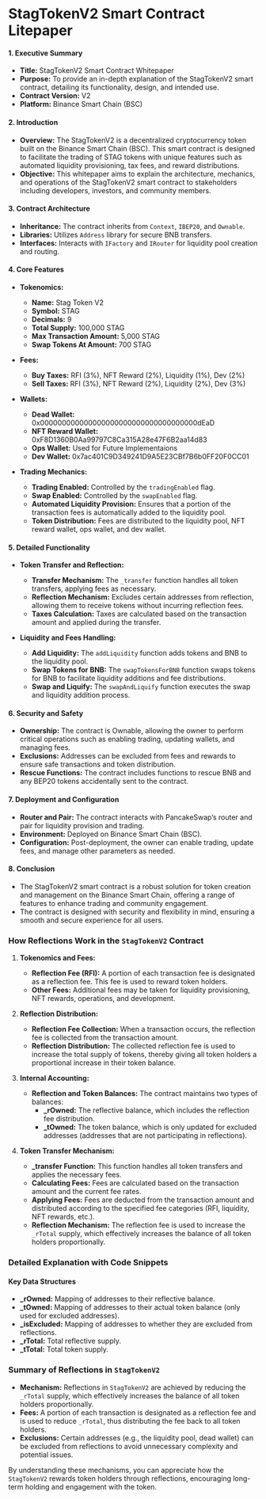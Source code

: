 
# StagTokenV2 Smart Contract Litepaper

#### 1. Executive Summary
- **Title:** StagTokenV2 Smart Contract Whitepaper
- **Purpose:** To provide an in-depth explanation of the StagTokenV2 smart contract, detailing its functionality, design, and intended use.
- **Contract Version:** V2
- **Platform:** Binance Smart Chain (BSC)

#### 2. Introduction
- **Overview:** The StagTokenV2 is a decentralized cryptocurrency token built on the Binance Smart Chain (BSC). This smart contract is designed to facilitate the trading of STAG tokens with unique features such as automated liquidity provisioning, tax fees, and reward distributions.
- **Objective:** This whitepaper aims to explain the architecture, mechanics, and operations of the StagTokenV2 smart contract to stakeholders including developers, investors, and community members.

#### 3. Contract Architecture
- **Inheritance:** The contract inherits from `Context`, `IBEP20`, and `Ownable`.
- **Libraries:** Utilizes `Address` library for secure BNB transfers.
- **Interfaces:** Interacts with `IFactory` and `IRouter` for liquidity pool creation and routing.

#### 4. Core Features
- **Tokenomics:**
  - **Name:** Stag Token V2
  - **Symbol:** STAG
  - **Decimals:** 9
  - **Total Supply:** 100,000 STAG
  - **Max Transaction Amount:** 5,000 STAG
  - **Swap Tokens At Amount:** 700 STAG

- **Fees:**
  - **Buy Taxes:** RFI (3%), NFT Reward (2%), Liquidity (1%), Dev (2%)
  - **Sell Taxes:** RFI (3%), NFT Reward (2%), Liquidity (2%), Dev (3%)

- **Wallets:**
  - **Dead Wallet:** 0x000000000000000000000000000000000000dEaD
  - **NFT Reward Wallet:** 0xF8D1360B0Aa99797C8Ca315A28e47F6B2aa14d83
  - **Ops Wallet:** Used for Future Implementaions
  - **Dev Wallet:** 0x7ac401C9D349241D9A5E23CBf7B6b0FF20F0CC01

- **Trading Mechanics:**
  - **Trading Enabled:** Controlled by the `tradingEnabled` flag.
  - **Swap Enabled:** Controlled by the `swapEnabled` flag.
  - **Automated Liquidity Provision:** Ensures that a portion of the transaction fees is automatically added to the liquidity pool.
  - **Token Distribution:** Fees are distributed to the liquidity pool, NFT reward wallet, ops wallet, and dev wallet.

#### 5. Detailed Functionality
- **Token Transfer and Reflection:**
  - **Transfer Mechanism:** The `_transfer` function handles all token transfers, applying fees as necessary.
  - **Reflection Mechanism:** Excludes certain addresses from reflection, allowing them to receive tokens without incurring reflection fees.
  - **Taxes Calculation:** Taxes are calculated based on the transaction amount and applied during the transfer.

- **Liquidity and Fees Handling:**
  - **Add Liquidity:** The `addLiquidity` function adds tokens and BNB to the liquidity pool.
  - **Swap Tokens for BNB:** The `swapTokensForBNB` function swaps tokens for BNB to facilitate liquidity additions and fee distributions.
  - **Swap and Liquify:** The `swapAndLiquify` function executes the swap and liquidity addition process.

#### 6. Security and Safety
- **Ownership:** The contract is Ownable, allowing the owner to perform critical operations such as enabling trading, updating wallets, and managing fees.
- **Exclusions:** Addresses can be excluded from fees and rewards to ensure safe transactions and token distribution.
- **Rescue Functions:** The contract includes functions to rescue BNB and any BEP20 tokens accidentally sent to the contract.

#### 7. Deployment and Configuration
- **Router and Pair:** The contract interacts with PancakeSwap’s router and pair for liquidity provision and trading.
- **Environment:** Deployed on Binance Smart Chain (BSC).
- **Configuration:** Post-deployment, the owner can enable trading, update fees, and manage other parameters as needed.

#### 8. Conclusion
- The StagTokenV2 smart contract is a robust solution for token creation and management on the Binance Smart Chain, offering a range of features to enhance trading and community engagement.
- The contract is designed with security and flexibility in mind, ensuring a smooth and secure experience for all users.


### How Reflections Work in the `StagTokenV2` Contract

1. **Tokenomics and Fees:**
   - **Reflection Fee (RFI):** A portion of each transaction fee is designated as a reflection fee. This fee is used to reward token holders.
   - **Other Fees:** Additional fees may be taken for liquidity provisioning, NFT rewards, operations, and development.

2. **Reflection Distribution:**
   - **Reflection Fee Collection:** When a transaction occurs, the reflection fee is collected from the transaction amount.
   - **Reflection Distribution:** The collected reflection fee is used to increase the total supply of tokens, thereby giving all token holders a proportional increase in their token balance.

3. **Internal Accounting:**
   - **Reflection and Token Balances:** The contract maintains two types of balances:
     - **_rOwned:** The reflective balance, which includes the reflection fee distribution.
     - **_tOwned:** The token balance, which is only updated for excluded addresses (addresses that are not participating in reflections).

4. **Token Transfer Mechanism:**
   - **_transfer Function:** This function handles all token transfers and applies the necessary fees.
   - **Calculating Fees:** Fees are calculated based on the transaction amount and the current fee rates.
   - **Applying Fees:** Fees are deducted from the transaction amount and distributed according to the specified fee categories (RFI, liquidity, NFT rewards, etc.).
   - **Reflection Mechanism:** The reflection fee is used to increase the `_rTotal` supply, which effectively increases the balance of all token holders proportionally.

### Detailed Explanation with Code Snippets

#### Key Data Structures

- **_rOwned:** Mapping of addresses to their reflective balance.
- **_tOwned:** Mapping of addresses to their actual token balance (only used for excluded addresses).
- **_isExcluded:** Mapping of addresses to whether they are excluded from reflections.
- **_rTotal:** Total reflective supply.
- **_tTotal:** Total token supply.


### Summary of Reflections in `StagTokenV2`

- **Mechanism:** Reflections in `StagTokenV2` are achieved by reducing the `_rTotal` supply, which effectively increases the balance of all token holders proportionally.
- **Fees:** A portion of each transaction is designated as a reflection fee and is used to reduce `_rTotal`, thus distributing the fee back to all token holders.
- **Exclusions:** Certain addresses (e.g., the liquidity pool, dead wallet) can be excluded from reflections to avoid unnecessary complexity and potential issues.

By understanding these mechanisms, you can appreciate how the `StagTokenV2` rewards token holders through reflections, encouraging long-term holding and engagement with the token.
